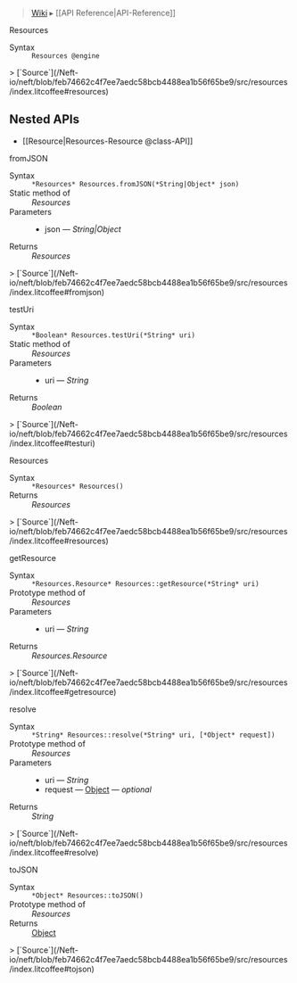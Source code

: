 > [Wiki](Home) ▸ [[API Reference|API-Reference]]

Resources
<dl><dt>Syntax</dt><dd><code>Resources @engine</code></dd></dl>
> [`Source`](/Neft-io/neft/blob/feb74662c4f7ee7aedc58bcb4488ea1b56f65be9/src/resources/index.litcoffee#resources)

## Nested APIs

* [[Resource|Resources-Resource @class-API]]

fromJSON
<dl><dt>Syntax</dt><dd><code>&#x2A;Resources&#x2A; Resources.fromJSON(&#x2A;String|Object&#x2A; json)</code></dd><dt>Static method of</dt><dd><i>Resources</i></dd><dt>Parameters</dt><dd><ul><li>json — <i>String|Object</i></li></ul></dd><dt>Returns</dt><dd><i>Resources</i></dd></dl>
> [`Source`](/Neft-io/neft/blob/feb74662c4f7ee7aedc58bcb4488ea1b56f65be9/src/resources/index.litcoffee#fromjson)

testUri
<dl><dt>Syntax</dt><dd><code>&#x2A;Boolean&#x2A; Resources.testUri(&#x2A;String&#x2A; uri)</code></dd><dt>Static method of</dt><dd><i>Resources</i></dd><dt>Parameters</dt><dd><ul><li>uri — <i>String</i></li></ul></dd><dt>Returns</dt><dd><i>Boolean</i></dd></dl>
> [`Source`](/Neft-io/neft/blob/feb74662c4f7ee7aedc58bcb4488ea1b56f65be9/src/resources/index.litcoffee#testuri)

Resources
<dl><dt>Syntax</dt><dd><code>&#x2A;Resources&#x2A; Resources()</code></dd><dt>Returns</dt><dd><i>Resources</i></dd></dl>
> [`Source`](/Neft-io/neft/blob/feb74662c4f7ee7aedc58bcb4488ea1b56f65be9/src/resources/index.litcoffee#resources)

getResource
<dl><dt>Syntax</dt><dd><code>&#x2A;Resources.Resource&#x2A; Resources::getResource(&#x2A;String&#x2A; uri)</code></dd><dt>Prototype method of</dt><dd><i>Resources</i></dd><dt>Parameters</dt><dd><ul><li>uri — <i>String</i></li></ul></dd><dt>Returns</dt><dd><i>Resources.Resource</i></dd></dl>
> [`Source`](/Neft-io/neft/blob/feb74662c4f7ee7aedc58bcb4488ea1b56f65be9/src/resources/index.litcoffee#getresource)

resolve
<dl><dt>Syntax</dt><dd><code>&#x2A;String&#x2A; Resources::resolve(&#x2A;String&#x2A; uri, [&#x2A;Object&#x2A; request])</code></dd><dt>Prototype method of</dt><dd><i>Resources</i></dd><dt>Parameters</dt><dd><ul><li>uri — <i>String</i></li><li>request — <a href="/Neft-io/neft/wiki/Utils-API.md#isobject">Object</a> — <i>optional</i></li></ul></dd><dt>Returns</dt><dd><i>String</i></dd></dl>
> [`Source`](/Neft-io/neft/blob/feb74662c4f7ee7aedc58bcb4488ea1b56f65be9/src/resources/index.litcoffee#resolve)

toJSON
<dl><dt>Syntax</dt><dd><code>&#x2A;Object&#x2A; Resources::toJSON()</code></dd><dt>Prototype method of</dt><dd><i>Resources</i></dd><dt>Returns</dt><dd><a href="/Neft-io/neft/wiki/Utils-API.md#isobject">Object</a></dd></dl>
> [`Source`](/Neft-io/neft/blob/feb74662c4f7ee7aedc58bcb4488ea1b56f65be9/src/resources/index.litcoffee#tojson)


